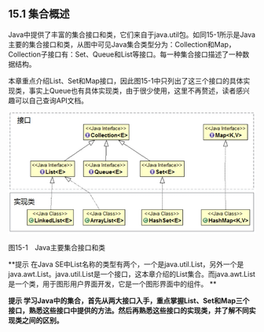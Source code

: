 ## 15.1 集合概述

Java中提供了丰富的集合接口和类，它们来自于java.util包。如同15-1所示是Java主要的集合接口和类，从图中可见Java集合类型分为：Collection和Map，Collection子接口有：Set、Queue和List等接口。每一种集合接口描述了一种数据结构。

本章重点介绍List、Set和Map接口，因此图15-1中只列出了这三个接口的具体实现类，事实上Queue也有具体实现类，由于很少使用，这里不再赘述，读者感兴趣可以自己查询API文档。

![![19-1](../assets/19-1.jpeg)](../assets/15-1.jpg)

图15-1　Java主要集合接口和类

**提示 在Java SE中List名称的类型有两个，一个是java.util.List，另外一个是java.awt.List。java.util.List是一个接口，这本章介绍的List集合。而java.awt.List是一个类，用于图形用户界面开发，它是一个图形界面中的组件。
**

**提示 学习Java中的集合，首先从两大接口入手，重点掌握List、Set和Map三个接口，熟悉这些接口中提供的方法。然后再熟悉这些接口的实现类，并了解不同实现类之间的区别。**